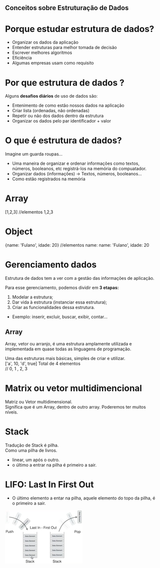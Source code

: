 ## Conceitos sobre Estruturação de Dados

# Porque estudar estrutura de dados?

- Organizar os dados da aplicação
- Entender estruturas para melhor tomada de decisão
- Escrever melhores algoritmos
- Eficiência
- Algumas empresas usam como requisito

# Por que estrutura de dados ?

Alguns <b>desafios diários</b> de uso de dados são:

- Entenimento de como estão nossos dados na aplicação
- Criar lista (ordenadas, não ordenadas)
- Repetir ou não dos dados dentro da estrutura
- Organizar os dados pelo par identificador + valor

# <b>O que é</b> estrutura de dados?

Imagine um guarda roupas...

- Uma maneira de organizar e ordenar informações como textos, números, booleanos, etc registrá-los na memória do compuatador.
- Organizar dados (informações) -> Textos, números, booleanos...
- Como estão registrados na memória

# Array

[1,2,3] //elementos 1,2,3

# Object

{name: 'Fulano', idade: 20} //elementos name: name: 'Fulano', idade: 20

# <b>Gerenciamento </b> dados

Estrutura de dados tem a ver com a gestão das informações de aplicação.<br>

Para esse gerenciamento, podemos dividir em <b>3 etapas:</b>

1. Modelar a estrutura;
2. Dar vida à estrutura (instanciar essa estrutura);
3. Criar as funcionalidades dessa estrutura.

- Exemplo: inserir, excluir, buscar, exibir, contar...

## Array

Array, vetor ou arranjo, é uma estrutura amplamente utilizada e implementada em quase todas as linguagens de programação. <br>

Uma das estruturas mais básicas, simples de criar e utilizar.<br>
['a', 10, 'd', true] Total de 4 elementos <br>
// 0, 1 , 2, 3

# Matrix ou vetor multidimencional

Matriz ou Vetor multidimensional. <br>
Significa que é um Array, dentro de outro array. Poderemos ter muitos níveis.

# Stack

Tradução de Stack é pilha. <br>
Como uma pilha de livros.

- linear, um após o outro.
- o último a entrar na pilha é primeiro a sair.

# LIFO: Last In First Out

- O último elemento a entar na pilha, aquele elemento do topo da pilha, é o primeiro a sair.

![alt text](assets/lifo.png)
